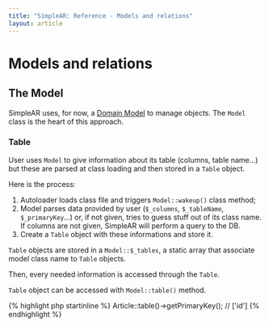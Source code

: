 ```yaml
---
title: "SimpleAR: Reference - Models and relations"
layout: article
---
```


# Models and relations

## The Model

SimpleAR uses, for now, a [Domain
Model](http://martinfowler.com/eaaCatalog/domainModel.html) to manage objects.
The `Model` class is the heart of this approach.

### Table

User uses `Model` to give information about its table (columns, table name...)
but these are parsed at class loading and then stored in a `Table` object.

Here is the process:

1. Autoloader loads class file and triggers `Model::wakeup()` class method;
2. Model parses data provided by user (`$_columns`, `$_tableName`,
`$_primaryKey`...) or, if not given, tries to guess stuff out of its class name.
If columns are not given, SimpleAR will perform a query to the DB.
3. Create a `Table` object with these informations and store it.

`Table` objects are stored in a `Model::$_tables`, a static array that associate
model class name to `Table` objects.

Then, every needed information is accessed through the `Table`.
<p class="alert alert-info">
<code>Table</code> object can be accessed with <code>Model::table()</code>
method.
</p>

{% highlight php startinline %}
Article::table()->getPrimaryKey();
// ['id']
{% endhighlight %}
